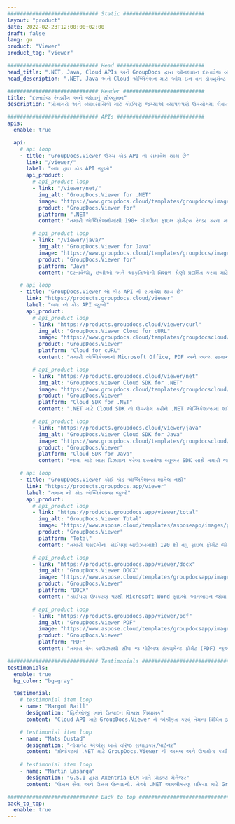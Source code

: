 ```yaml
---
############################# Static ##########################
layout: "product"
date: 2022-02-23T12:00:00+02:00
draft: false
lang: gu
product: "Viewer"
product_tag: "viewer"

############################# Head ############################
head_title: ".NET, Java, Cloud APIs અને GroupDocs દ્વારા ઑનલાઇન દસ્તાવેજ વ્યૂઅર એપ્લિકેશન્સ"
head_description: ".NET, Java અને Cloud એપ્લિકેશન માટે ઓલ-ઇન-વન ડોક્યુમેન્ટ વ્યૂઅર સોલ્યુશન મેળવો. સરળ ડ્રેગ અને ડ્રોપ સુવિધાનો ઉપયોગ કરીને સામાન્ય દસ્તાવેજ ફોર્મેટ્સ ઑનલાઇન જુઓ."

############################# Header ##########################
title: "દસ્તાવેજ રેન્ડરીંગ અને જોવાનું સોલ્યુશન"
description: "પ્રોગ્રામરો અને વ્યાવસાયિકો માટે કોઈપણ જગ્યાએ વ્યાપકપણે ઉપયોગમાં લેવાતા ફાઇલ ફોર્મેટ્સ રેન્ડર અને પ્રદર્શિત કરવા માટે લવચીક દસ્તાવેજ જોવાનું સોલ્યુશન."

############################# APIs ############################
apis:
  enable: true

  api:
    # api loop
    - title: "GroupDocs.Viewer ઉચ્ચ કોડ API નો સમાવેશ થાય છે"
      link: "/viewer/"
      label: "બધા હાઇ કોડ API જુઓ"
      api_product:
        # api_product loop
        - link: "/viewer/net/"
          img_alt: "GroupDocs.Viewer for .NET"
          image: "https://www.groupdocs.cloud/templates/groupdocs/images/product-logos/groupdocs-viewer-net.png"
          product: "GroupDocs.Viewer for"
          platform: ".NET"
          content: "તમારી એપ્લિકેશનોમાંથી 190+ લોકપ્રિય ફાઇલ ફોર્મેટ્સ રેન્ડર કરવા માટે .NET અને મોનો ફ્રેમવર્ક માટે મલ્ટિ-ફોર્મેટ દસ્તાવેજ વ્યૂઅર API."

        # api_product loop
        - link: "/viewer/java/"
          img_alt: "GroupDocs.Viewer for Java"
          image: "https://www.groupdocs.cloud/templates/groupdocs/images/product-logos/groupdocs-viewer-java.png"
          product: "GroupDocs.Viewer for"
          platform: "Java"
          content: "દસ્તાવેજો, છબીઓ અને આકૃતિઓની વિશાળ શ્રેણી પ્રદર્શિત કરવા માટે દસ્તાવેજ જોવા અને પ્રસ્તુત કરવાની ક્ષમતાઓ સાથે Java એપ્લિકેશનને સશક્ત બનાવો."

    # api loop
    - title: "GroupDocs.Viewer લો કોડ API નો સમાવેશ થાય છે"
      link: "https://products.groupdocs.cloud/viewer"
      label: "બધા લો કોડ API જુઓ"
      api_product:
        # api_product loop
        - link: "https://products.groupdocs.cloud/viewer/curl"
          img_alt: "GroupDocs.Viewer Cloud for cURL"
          image: "https://www.groupdocs.cloud/templates/groupdocscloud/images/sdk/272x272/groupdocs_viewer-for-curl.png"
          product: "GroupDocs.Viewer"
          platform: "Cloud for cURL"
          content: "તમારી એપ્લિકેશનમાં Microsoft Office, PDF અને અન્ય સામાન્ય ફાઇલ ફોર્મેટને ઝડપથી રેન્ડર કરવા અને પ્રદર્શિત કરવા માટે CURL RESTful દસ્તાવેજ વ્યૂઅર API સાથે કામ કરો."

        # api_product loop
        - link: "https://products.groupdocs.cloud/viewer/net"
          img_alt: "GroupDocs.Viewer Cloud SDK for .NET"
          image: "https://www.groupdocs.cloud/templates/groupdocscloud/images/sdk/272x272/groupdocs_viewer-for-net.png"
          product: "GroupDocs.Viewer"
          platform: "Cloud SDK for .NET"
          content: ".NET માટે Cloud SDK નો ઉપયોગ કરીને .NET એપ્લિકેશન્સમાં શક્તિશાળી દસ્તાવેજ ફોર્મેટ્સ જોવાની ક્ષમતાઓ ઉમેરો. દસ્તાવેજો HTML, PDF અથવા છબી તરીકે જુઓ."

        # api_product loop
        - link: "https://products.groupdocs.cloud/viewer/java"
          img_alt: "GroupDocs.Viewer Cloud SDK for Java"
          image: "https://www.groupdocs.cloud/templates/groupdocscloud/images/sdk/272x272/groupdocs_viewer-for-java.png"
          product: "GroupDocs.Viewer"
          platform: "Cloud SDK for Java"
          content: "જાવા માટે ખાસ ડિઝાઇન કરેલા દસ્તાવેજ વ્યૂઅર SDK સાથે તમારી જાવા એપ્લિકેશન્સમાં ઉચ્ચ વફાદારી દસ્તાવેજ રેન્ડરિંગ સુવિધાઓ ઉમેરો."

    # api loop
    - title: "GroupDocs.Viewer કોઈ કોડ એપ્લિકેશન્સ શામેલ નથી" 
      link: "https://products.groupdocs.app/viewer"
      label: "તમામ નો કોડ એપ્લિકેશન્સ જુઓ"
      api_product:
        # api_product loop
        - link: "https://products.groupdocs.app/viewer/total"
          img_alt: "GroupDocs.Viewer Total"
          image: "https://www.aspose.cloud/templates/asposeapp/images/products/logo/aspose_viewer-app.png"
          product: "GroupDocs.Viewer"
          platform: "Total"
          content: "તમારી પસંદગીના કોઈપણ બ્રાઉઝરમાંથી 190 થી વધુ ફાઇલ ફોર્મેટ જોવા માટે નિઃશુલ્ક ઑનલાઇન એપ્લિકેશન."

        # api_product loop
        - link: "https://products.groupdocs.app/viewer/docx"
          img_alt: "GroupDocs.Viewer DOCX"
          image: "https://www.aspose.cloud/templates/groupdocsapp/images/products/logo/groupdocs_words-app.png"
          product: "GroupDocs.Viewer"
          platform: "DOCX"
          content: "કોઈપણ ઉપકરણ પરથી Microsoft Word ફાઇલો ઑનલાઇન જોવા માટે મફત વેબ એપ્લિકેશન."

        # api_product loop
        - link: "https://products.groupdocs.app/viewer/pdf"
          img_alt: "GroupDocs.Viewer PDF"
          image: "https://www.aspose.cloud/templates/groupdocsapp/images/products/logo/groupdocs_pdf-app.png"
          product: "GroupDocs.Viewer"
          platform: "PDF"
          content: "તમારા વેબ બ્રાઉઝરથી સીધા જ પોર્ટેબલ ડોક્યુમેન્ટ ફોર્મેટ (PDF) જુઓ."

############################# Testimonials ###############################
testimonials:
  enable: true
  bg_color: "bg-gray"

  testimonial:
    # testimonial item loop
    - name: "Margot Baill"
      designation: "હિરોલોજી ખાતે ઉત્પાદન વિકાસ નિયામક"
      content: "Cloud API માટે GroupDocs.Viewer ને એકીકૃત કરવું તેમના વિચિત્ર રૂબી SDK સાથે સરળ હતું. ત્યાં એવી ઘણી કંપનીઓ નથી કે જેઓ અમને જે જોઈએ છે તેના પર અમારી સાથે કામ કરવા તૈયાર હોય. તે એક મહાન ભાગીદારી છે."

    # testimonial item loop
    - name: "Mats Oustad"
      designation: "નોવાનેટ એએસ ખાતે વરિષ્ઠ સલાહકાર/પાર્ટનર"
      content: "પ્રોજેક્ટમાં .NET માટે GroupDocs.Viewer નો અમલ અને ઉપયોગ કર્યા પછી તે ખૂબ જ સારી રીતે કામ કરી રહ્યું હોય તેવું લાગે છે. મેં ઘણા બધા દસ્તાવેજો સાથે પરીક્ષણ કર્યું છે અને અત્યાર સુધી ખૂબ સારું છે. મેં તેના પર જે બધું ફેંક્યું છે તે સરસ રીતે રેન્ડર કરે છે અને પીડીએફ વ્યૂઅર અથવા એમએસ વર્ડમાં જેટલું સારું લાગે છે."
              
    # testimonial item loop
    - name: "Martin Lasarga"
      designation: "G.S.I દ્વારા Axentria ECM ખાતે પ્રોડક્ટ મેનેજર"
      content: "ઉત્તમ સેવા અને ઉત્તમ ઉત્પાદનો. તેઓ .NET અમલીકરણ પ્રક્રિયા માટે GroupDocs.Viewer દરમિયાન અત્યંત મદદરૂપ અને પ્રતિભાવશીલ હતા, તેઓની ભલામણ કરી શકાતી નથી."

############################# Back to top ###############################
back_to_top:
  enable: true
---
```

